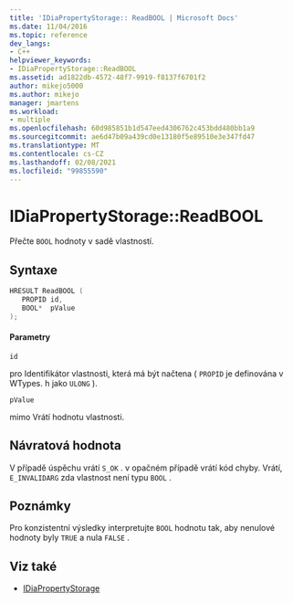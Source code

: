 ```yaml
---
title: 'IDiaPropertyStorage:: ReadBOOL | Microsoft Docs'
ms.date: 11/04/2016
ms.topic: reference
dev_langs:
- C++
helpviewer_keywords:
- IDiaPropertyStorage::ReadBOOL
ms.assetid: ad1822db-4572-48f7-9919-f8137f6701f2
author: mikejo5000
ms.author: mikejo
manager: jmartens
ms.workload:
- multiple
ms.openlocfilehash: 60d985851b1d547eed4306762c453bdd480bb1a9
ms.sourcegitcommit: ae6d47b09a439cd0e13180f5e89510e3e347fd47
ms.translationtype: MT
ms.contentlocale: cs-CZ
ms.lasthandoff: 02/08/2021
ms.locfileid: "99855590"
---
```

# <a name="idiapropertystoragereadbool"></a>IDiaPropertyStorage::ReadBOOL
Přečte `BOOL` hodnoty v sadě vlastností.

## <a name="syntax"></a>Syntaxe

```C++
HRESULT ReadBOOL ( 
   PROPID id,
   BOOL*  pValue
);
```

#### <a name="parameters"></a>Parametry
 `id`

pro Identifikátor vlastnosti, která má být načtena ( `PROPID` je definována v WTypes. h jako `ULONG` ).

 `pValue`

mimo Vrátí hodnotu vlastnosti.

## <a name="return-value"></a>Návratová hodnota
 V případě úspěchu vrátí `S_OK` . v opačném případě vrátí kód chyby. Vrátí, `E_INVALIDARG` zda vlastnost není typu `BOOL` .

## <a name="remarks"></a>Poznámky
 Pro konzistentní výsledky interpretujte `BOOL` hodnotu tak, aby nenulové hodnoty byly `TRUE` a nula `FALSE` .

## <a name="see-also"></a>Viz také
- [IDiaPropertyStorage](../../debugger/debug-interface-access/idiapropertystorage.md)